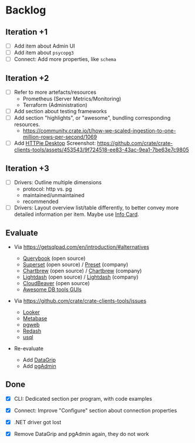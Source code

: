 # Backlog


## Iteration +1
- [ ] Add item about Admin UI
- [ ] Add item about `psycopg3`
- [ ] Connect: Add more properties, like `schema`

## Iteration +2
- [ ] Refer to more artefacts/resources
  - Prometheus (Server Metrics/Monitoring)
  - Terraform (Administration)
- [ ] Add section about testing frameworks
- [ ] Add section "highlights", or "awesome", bundling corresponding resources.
  - https://community.crate.io/t/how-we-scaled-ingestion-to-one-million-rows-per-second/1069
- [ ] Add [HTTPie Desktop]
  Screenshot: https://github.com/crate/crate-clients-tools/assets/453543/9f724518-ee83-43ac-9ea1-7be63e7c9805

## Iteration +3
- [ ] Drivers: Outline multiple dimensions
  - protocol: http vs. pg
  - maintained/unmaintained
  - recommended
- [ ] Drivers: Layout overview list/table differently, to better convey more detailed
  information per item. Maybe use [Info Card].

## Evaluate

- Via https://getsqlpad.com/en/introduction/#alternatives
  - [Querybook](https://www.querybook.org/) (open source)
  - [Superset](https://github.com/apache/superset) (open source) / [Preset](https://preset.io/) (company)
  - [Chartbrew](https://github.com/chartbrew/chartbrew) (open source) / [Chartbrew](https://chartbrew.com/) (company)
  - [Lightdash](https://github.com/lightdash/lightdash) (open source) / [Lightdash](https://www.lightdash.com/) (company)
  - [CloudBeaver](https://github.com/dbeaver/cloudbeaver) (open source)
  - [Awesome DB tools GUIs](https://github.com/mgramin/awesome-db-tools#gui)

- Via https://github.com/crate/crate-clients-tools/issues
  - [Looker](https://cloud.google.com/looker)
  - [Metabase](https://github.com/metabase/metabase)
  - [pgweb](https://sosedoff.github.io/pgweb/)
  - [Redash](https://github.com/getredash/redash)
  - [usql](https://github.com/xo/usql)

- Re-evaluate
  - Add [DataGrip]
  - Add [pgAdmin]


## Done
- [x] CLI: Dedicated section per program, with code examples
- [x] Connect: Improve "Configure" section about connection properties
- [x] .NET driver got lost
- [x] Remove DataGrip and pgAdmin again, they do not work


[DataGrip]: https://www.jetbrains.com/datagrip/
[HTTPie Desktop]: https://httpie.io/desktop
[Info Card]: https://sphinx-design-elements.readthedocs.io/en/latest/infocard.html
[pgAdmin]: https://www.pgadmin.org/
